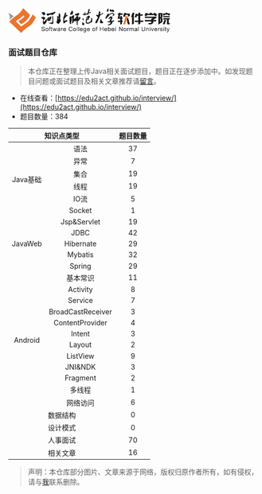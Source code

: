 <img src="./images/logo.png" height="50" />

### 面试题目仓库

>  本仓库正在整理上传Java相关面试题目，题目正在逐步添加中。如发现题目问题或面试题目及相关文章推荐请[留言](https://github.com/edu2act/interview/issues)。

- 在线查看：[https://edu2act.github.io/interview/](https://edu2act.github.io/interview/)
- 题目数量：384

<table> 
  <thead> 
    <tr> 
      <th colspan="2" style="text-align:center">知识点类型</th> 
      <th style="text-align:center">题目数量</th> 
    </tr> 
  </thead> 
  <tbody>
    <tr> 
      <td rowspan="6" style="text-align:center">Java基础</td>
      <td style="text-align:center">语法</td> 
      <td style="text-align:center">37</td> 
    </tr> 
    <tr> 
      <td style="text-align:center">异常</td> 
      <td style="text-align:center">7</td> 
    </tr> 
    <tr> 
      <td style="text-align:center">集合</td> 
      <td style="text-align:center">19</td> 
    </tr> 
    <tr> 
      <td style="text-align:center">线程</td> 
      <td style="text-align:center">19</td> 
    </tr> 
    <tr> 
      <td style="text-align:center">IO流</td> 
      <td style="text-align:center">5</td> 
    </tr> 
    <tr> 
      <td style="text-align:center">Socket</td> 
      <td style="text-align:center">1</td> 
    </tr> 
    <tr> 
      <td rowspan="5" style="text-align:center">JavaWeb</td>
      <td style="text-align:center">Jsp&amp;Servlet</td> 
      <td style="text-align:center">19</td> 
    </tr> 
    <tr> 
      <td style="text-align:center">JDBC</td> 
      <td style="text-align:center">42</td> 
    </tr> 
    <tr> 
      <td style="text-align:center">Hibernate</td> 
      <td style="text-align:center">29</td> 
    </tr> 
    <tr> 
      <td style="text-align:center">Mybatis</td> 
      <td style="text-align:center">32</td> 
    </tr> 
    <tr> 
      <td style="text-align:center">Spring</td> 
      <td style="text-align:center">29</td> 
    </tr> 
    <tr> 
      <td rowspan="12" style="text-align:center">Android</td>
      <td style="text-align:center">基本常识</td> 
      <td style="text-align:center">11</td> 
    </tr> 
    <tr> 
      <td style="text-align:center">Activity</td> 
      <td style="text-align:center">8</td> 
    </tr> 
    <tr> 
      <td style="text-align:center">Service</td> 
      <td style="text-align:center">7</td> 
    </tr> 
    <tr> 
      <td style="text-align:center">BroadCastReceiver</td> 
      <td style="text-align:center">3</td> 
    </tr> 
    <tr> 
      <td style="text-align:center">ContentProvider</td> 
      <td style="text-align:center">4</td> 
    </tr> 
    <tr> 
      <td style="text-align:center">Intent</td> 
      <td style="text-align:center">3</td> 
    </tr> 
    <tr> 
      <td style="text-align:center">Layout</td> 
      <td style="text-align:center">2</td> 
    </tr> 
    <tr> 
      <td style="text-align:center">ListView</td> 
      <td style="text-align:center">9</td> 
    </tr> 
    <tr> 
      <td style="text-align:center">JNI&amp;NDK</td> 
      <td style="text-align:center">3</td> 
    </tr> 
    <tr> 
      <td style="text-align:center">Fragment</td> 
      <td style="text-align:center">2</td> 
    </tr> 
    <tr> 
      <td style="text-align:center">多线程</td> 
      <td style="text-align:center">1</td> 
    </tr> 
    <tr> 
      <td style="text-align:center">网络访问</td> 
      <td style="text-align:center">6</td> 
    </tr> 
    <tr> 
     <td colspan="2" style="text-align:center">数据结构</td> 
      <td style="text-align:center">0</td> 
    </tr> 
    <tr> 
      <td colspan="2" style="text-align:center">设计模式</td> 
      <td style="text-align:center">0</td> 
    </tr> 
    <tr> 
      <td colspan="2" style="text-align:center">人事面试</td> 
      <td style="text-align:center">70</td> 
    </tr> 
    <tr> 
      <td colspan="2" style="text-align:center">相关文章</td> 
      <td style="text-align:center">16</td> 
    </tr> 
  </tbody> 
</table>



> 声明：本仓库部分图片、文章来源于网络，版权归原作者所有，如有侵权，请与[我](https://github.com/eetze)联系删除。